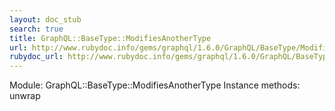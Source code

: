 ```yaml
---
layout: doc_stub
search: true
title: GraphQL::BaseType::ModifiesAnotherType
url: http://www.rubydoc.info/gems/graphql/1.6.0/GraphQL/BaseType/ModifiesAnotherType
rubydoc_url: http://www.rubydoc.info/gems/graphql/1.6.0/GraphQL/BaseType/ModifiesAnotherType
---
```


Module: GraphQL::BaseType::ModifiesAnotherType
Instance methods:
unwrap

